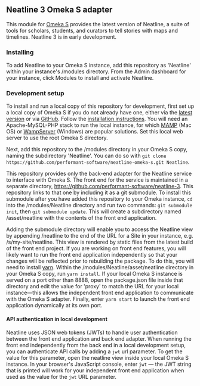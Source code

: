 ## Neatline 3 Omeka S adapter

This module for [Omeka S](http://omeka.org/s/) provides the latest version of Neatline, a suite of tools for scholars, students, and curators to tell stories with maps and timelines. Neatline 3 is in early development.

### Installing
To add Neatline to your Omeka S instance, add this repository as 'Neatline' within your instance's /modules directory. From the Admin dashboard for your instance, click Modules to install and activate Neatline.

### Development setup
To install and run a local copy of this repository for development, first set up a local copy of Omeka S if you do not already have one, either via the [latest version](http://omeka.org/s/) or via [GitHub](https://github.com/omeka/omeka-s). Follow the [installation instructions](http://omeka.org/s/docs/user-manual/install/). You will need an Apache-MySQL-PHP stack to run the local instance, for which [MAMP](https://www.mamp.info/en/) (Mac OS) or [WampServer](https://sourceforge.net/projects/wampserver/) (Windows) are popular solutions. Set this local web server to use the root Omeka S directory.

Next, add this repository to the /modules directory in your Omeka S copy, naming the subdirectory 'Neatline'. You can do so with `git clone https://github.com/performant-software/neatline-omeka-s.git Neatline`.

This repository provides only the back-end adapter for the Neatline service to interface with Omeka S. The front end for the service is maintained in a separate directory, https://github.com/performant-software/neatline-3. This repository links to that one by including it as a git submodule. To install this submodule after you have added this repository to your Omeka instance, `cd` into the /modules/Neatline directory and run two commands: `git submodule init`, then `git submodule update`. This will create a subdirectory named /asset/neatline with the contents of the front end application.

Adding the submodule directory will enable you to access the Neatline view by appending /neatline to the end of the URL for a Site in your instance, e.g. /s/my-site/neatline. This view is rendered by static files from the latest build of the front end project. If you are working on front end features, you will likely want to run the front end application independently so that your changes will be reflected prior to rebuilding the package. To do this, you will need to install [yarn](https://yarnpkg.com/en/). Within the /modules/Neatline/asset/neatline directory in your Omeka S copy, run `yarn install`. If your local Omeka S instance is served on a port other than 8888, open the package.json file inside that directory and edit the value for 'proxy' to match the URL for your local instance—this allows the independent front end application to communicate with the Omeka S adapter. Finally, enter `yarn start` to launch the front end application dynamically at its own port.

#### API authentication in local development
Neatline uses JSON web tokens (JWTs) to handle user authentication between the front end application and back end adapter. When running the front end independently from the back end in a local development setup, you can authenticate API calls by adding a `jwt` url parameter. To get the value for this parameter, open the neatline view inside your local Omeka S instance. In your browser's JavaScript console, enter `jwt` — the JWT string that is printed will work for your independent front end application when used as the value for the `jwt` URL parameter.
